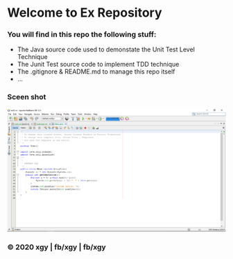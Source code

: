 # Welcome to Ex Repository
### You will find in this repo the following stuff:
* The Java source code used to demonstate the Unit Test Level Technique
* The Junit Test source code to implement TDD technique
* The .gitignore & README.md to manage this repo itself
* ... 
### Sceen shot
![The Junit code](https://github.com/kakabear12/ex02-rn/blob/main/images/intro-pj.png)

### © 2020 xgy | fb/xgy | fb/xgy